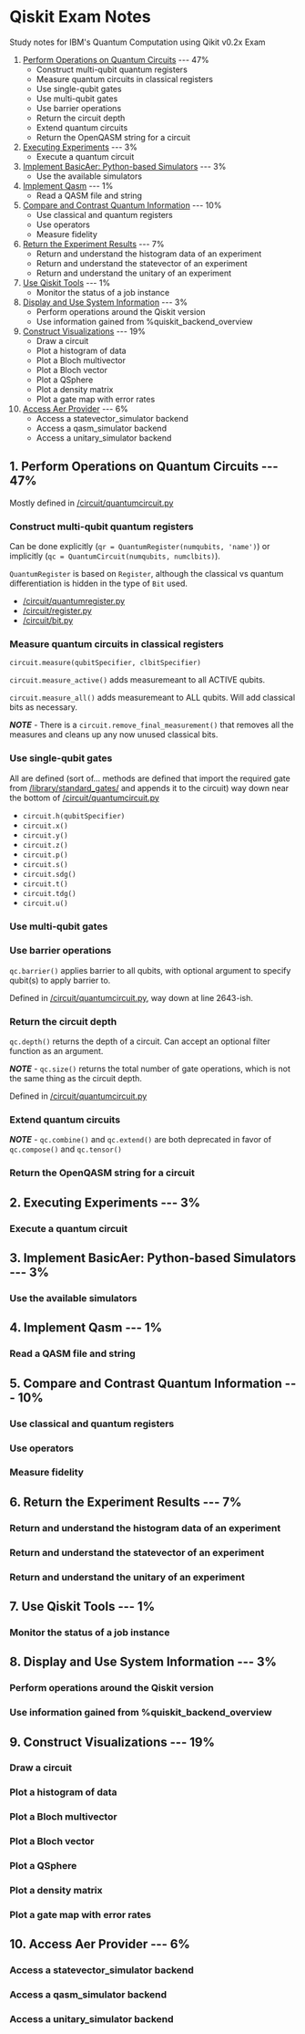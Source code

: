 # Qiskit Exam Notes
Study notes for IBM's Quantum Computation using Qikit v0.2x Exam

1. [Perform Operations on Quantum Circuits](#1-perform-operations-on-quantum-circuits-----47) --- 47%
    * Construct multi-qubit quantum registers
    * Measure quantum circuits in classical registers
    * Use single-qubit gates
    * Use multi-qubit gates
    * Use barrier operations
    * Return the circuit depth
    * Extend quantum circuits
    * Return the OpenQASM string for a circuit
2. [Executing Experiments](#2-executing-experiments-----3) --- 3%
    * Execute a quantum circuit
3. [Implement BasicAer: Python-based Simulators](#3-implement-basicaer-python-based-simulators-----3) --- 3%
    * Use the available simulators
4. [Implement Qasm](#4-implement-qasm-----1) --- 1%
    * Read a QASM file and string
5. [Compare and Contrast Quantum Information](#5-compare-and-contrast-quantum-information-----10) --- 10%
    * Use classical and quantum registers
    * Use operators
    * Measure fidelity
6. [Return the Experiment Results](#6-return-the-experiment-results-----7) --- 7%
    * Return and understand the histogram data of an experiment
    * Return and understand the statevector of an experiment
    * Return and understand the unitary of an experiment
7. [Use Qiskit Tools](#7-use-qiskit-tools-----1) --- 1%
    * Monitor the status of a job instance
8. [Display and Use System Information](#8-display-and-use-system-information-----3) --- 3%
    * Perform operations around the Qiskit version
    * Use information gained from %quiskit_backend_overview
9. [Construct Visualizations](#9-construct-visualizations-----19) --- 19%
    * Draw a circuit
    * Plot a histogram of data
    * Plot a Bloch multivector
    * Plot a Bloch vector
    * Plot a QSphere
    * Plot a density matrix
    * Plot a gate map with error rates
10. [Access Aer Provider](#10-access-aer-provider-----6) --- 6%
    * Access a statevector_simulator backend
    * Access a qasm_simulator backend
    * Access a unitary_simulator backend





## 1. Perform Operations on Quantum Circuits --- 47%
Mostly defined in [/circuit/quantumcircuit.py](https://github.com/Qiskit/qiskit-terra/blob/main/qiskit/circuit/quantumcircuit.py)

### Construct multi-qubit quantum registers
Can be done explicitly (`qr = QuantumRegister(numqubits, 'name')`) or implicitly (`qc = QuantumCircuit(numqubits, numclbits)`). 

`QuantumRegister` is based on `Register`, although the classical vs quantum differentiation is hidden in the type of `Bit` used.
- [/circuit/quantumregister.py](https://github.com/Qiskit/qiskit-terra/blob/main/qiskit/circuit/quantumregister.py)
- [/circuit/register.py](https://github.com/Qiskit/qiskit-terra/blob/main/qiskit/circuit/register.py)
- [/circuit/bit.py](https://github.com/Qiskit/qiskit-terra/blob/main/qiskit/circuit/bit.py)

### Measure quantum circuits in classical registers
`circuit.measure(qubitSpecifier, clbitSpecifier)`


`circuit.measure_active()` adds measuremeant to all ACTIVE qubits.

`circuit.measure_all()` adds measuremeant to ALL qubits.  Will add classical bits as necessary.

***NOTE*** - There is a `circuit.remove_final_measurement()` that removes all the measures and cleans up any now unused classical bits.



### Use single-qubit gates
All are defined (sort of... methods are defined that import the required gate from [/library/standard_gates/](https://github.com/Qiskit/qiskit-terra/tree/main/qiskit/circuit/library/standard_gates) and appends it to the circuit) way down near the bottom of [/circuit/quantumcircuit.py](https://github.com/Qiskit/qiskit-terra/blob/main/qiskit/circuit/quantumcircuit.py)

- `circuit.h(qubitSpecifier)` 
- `circuit.x()`
- `circuit.y()`
- `circuit.z()`
- `circuit.p()`
- `circuit.s()`
- `circuit.sdg()`
- `circuit.t()`
- `circuit.tdg()`
- `circuit.u()`



### Use multi-qubit gates

### Use barrier operations
`qc.barrier()` applies barrier to all qubits, with optional argument to specify qubit(s) to apply barrier to. 

Defined in [/circuit/quantumcircuit.py](https://github.com/Qiskit/qiskit-terra/blob/main/qiskit/circuit/quantumcircuit.py), way down at line 2643-ish.



### Return the circuit depth
`qc.depth()` returns the depth of a circuit.  Can accept an optional filter function as an argument.

***NOTE*** - `qc.size()` returns the total number of gate operations, which is not the same thing as the circuit depth.

Defined in [/circuit/quantumcircuit.py](https://github.com/Qiskit/qiskit-terra/blob/main/qiskit/circuit/quantumcircuit.py)


### Extend quantum circuits
***NOTE*** - `qc.combine()` and `qc.extend()` are both deprecated in favor of `qc.compose()` and `qc.tensor()` 




### Return the OpenQASM string for a circuit



## 2. Executing Experiments --- 3%
### Execute a quantum circuit

## 3. Implement BasicAer: Python-based Simulators --- 3%
### Use the available simulators


## 4. Implement Qasm --- 1%
### Read a QASM file and string

## 5. Compare and Contrast Quantum Information --- 10%
### Use classical and quantum registers
### Use operators
### Measure fidelity

## 6. Return the Experiment Results --- 7%
### Return and understand the histogram data of an experiment
### Return and understand the statevector of an experiment
### Return and understand the unitary of an experiment

## 7. Use Qiskit Tools --- 1%
### Monitor the status of a job instance

## 8. Display and Use System Information --- 3%
### Perform operations around the Qiskit version
### Use information gained from %quiskit_backend_overview

## 9. Construct Visualizations --- 19%
### Draw a circuit
### Plot a histogram of data
### Plot a Bloch multivector
### Plot a Bloch vector
### Plot a QSphere
### Plot a density matrix
### Plot a gate map with error rates

## 10. Access Aer Provider --- 6%
### Access a statevector_simulator backend
### Access a qasm_simulator backend
### Access a unitary_simulator backend





